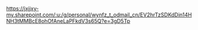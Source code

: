 https://jxjjxy-my.sharepoint.com/:u:/g/personal/wynfz_t_odmail_cn/EV2hrTzSDKdDin14HNH3tMMBcE8ohOfAneLaPFkdV3s65Q?e=3gD5Tp
